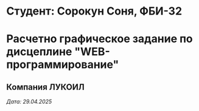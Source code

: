 # Студент: Сорокун Соня, ФБИ-32

# Расчетно графическое задание по дисцеплине "WEB-программирование"

## Компания ЛУКОИЛ

*Дата: 29.04.2025*

